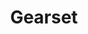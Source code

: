 ---
facebook: https://facebook.com/gearsethq
linkedin: https://linkedin.com/company/gearset
logohandle: gearset
sort: gearset
title: Gearset
twitter: https://x.com/GearsetHQ
website: https://gearset.com/
youtube: https://youtube.com/@GearsetHQ
---